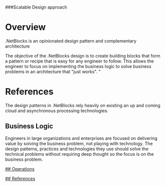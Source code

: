 ﻿<!---
Title: The Design
NavigationTitle: The Design
ShowInNavigation: True
ShowInSidebar: True
NoSidebar: false
Level: 1
Order: 1
Excerpt: Describes the design and philosophy for the architecture.
--->

###Scalable Design approach
# Overview
.NetBlocks is an opinionated design pattern and complementary architecture


The objective of the .NetBlocks design is to create building blocks that form a pattern or recipe that is easy for any engineer to follow. This allows the engineer to focus on implementing the business logic to solve business problems in an architecture that "just works".
"

# References
The design patterns in .NetBlocks rely heavily on existing an up and coming cloud and asynchronous processing technologies.

## Business Logic
Engineers in large organizations and enterprises are focused on delivering value by solving the business problem, not playing with technology. The design patterns, practices and technologies they use should solve the technical problems without requiring deep thought so the focus is on the business problem.

[## Operations](/operations.html)

[## References](references.html)